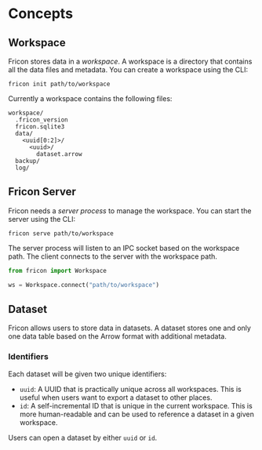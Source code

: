 # Concepts

## Workspace

Fricon stores data in a _workspace_. A workspace is a directory that contains all
the data files and metadata. You can create a workspace using the CLI:

```shell
fricon init path/to/workspace
```

Currently a workspace contains the following files:

```tree
workspace/
  .fricon_version
  fricon.sqlite3
  data/
    <uuid[0:2]>/
      <uuid>/
        dataset.arrow
  backup/
  log/
```

## Fricon Server

Fricon needs a _server process_ to manage the workspace. You can start the server
using the CLI:

```shell
fricon serve path/to/workspace
```

The server process will listen to an IPC socket based on the workspace path. The
client connects to the server with the workspace path.

```python
from fricon import Workspace

ws = Workspace.connect("path/to/workspace")
```

## Dataset

Fricon allows users to store data in datasets. A dataset stores one and only
one data table based on the Arrow format with additional metadata.

### Identifiers

Each dataset will be given two unique identifiers:

- `uuid`: A UUID that is practically unique across all workspaces. This is
  useful when users want to export a dataset to other places.
- `id`: A self-incremental ID that is unique in the current workspace. This is
  more human-readable and can be used to reference a dataset in a given
  workspace.

Users can open a dataset by either `uuid` or `id`.
